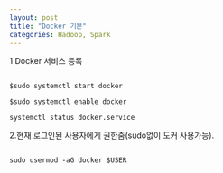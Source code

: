 ```yaml
---
layout: post
title: "Docker 기본"
categories: Hadoop, Spark
---
```


1 Docker 서비스 등록
<pre><code>
$sudo systemctl start docker

$sudo systemctl enable docker

systemctl status docker.service
</code></pre>

2.현재 로그인된 사용자에게 권한줌(sudo없이 도커 사용가능).
<pre><code>
sudo usermod -aG docker $USER
</code></pre>
